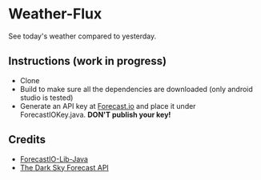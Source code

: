 # Weather-Flux
See today's weather compared to yesterday.

## Instructions (work in progress)
* Clone
* Build to make sure all the dependencies are downloaded (only android studio is tested)
* Generate an API key at [Forecast.io](https://developer.forecast.io/register) and place it under ForecastIOKey.java. **DON'T publish your key!**

## Credits
* [ForecastIO-Lib-Java](https://github.com/dvdme/forecastio-lib-java)
* [The Dark Sky Forecast API](https://developer.forecast.io/)